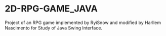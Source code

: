 # 2D-RPG-GAME_JAVA
Project of an RPG game implemented by RyiSnow and modified by Harllem Nascimento for Study of Java Swing Interface.
